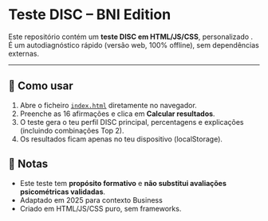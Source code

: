 # Teste DISC – BNI Edition

Este repositório contém um **teste DISC em HTML/JS/CSS**, personalizado .  
É um autodiagnóstico rápido (versão web, 100% offline), sem dependências externas.

---

## 🚀 Como usar

1. Abre o ficheiro [`index.html`](index.html) diretamente no navegador.  
2. Preenche as 16 afirmações e clica em **Calcular resultados**.  
3. O teste gera o teu perfil DISC principal, percentagens e explicações (incluindo combinações Top 2).  
4. Os resultados ficam apenas no teu dispositivo (localStorage).  
## 📝 Notas

- Este teste tem **propósito formativo** e **não substitui avaliações psicométricas validadas**.  
- Adaptado em 2025 para contexto Business  
- Criado em HTML/JS/CSS puro, sem frameworks.  
